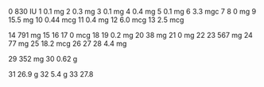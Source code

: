 0 830 IU
1 0.1 mg
2 0.3 mg
3 0.1 mg
4 0.4 mg
5 0.1 mg
6 3.3 mgc
7
8 0 mg
9 15.5 mg
10 0.44 mcg
11 0.4 mg
12 6.0 mcg
13 2.5 mcg

14 791 mg
15
16
17 0 mcg
18
19 0.2 mg
20 38 mg
21 0 mg
22
23 567 mg
24 77 mg
25 18.2 mcg
26
27
28 4.4 mg

29 352 mg
30 0.62 g

31 26.9 g
32 5.4 g
33 27.8